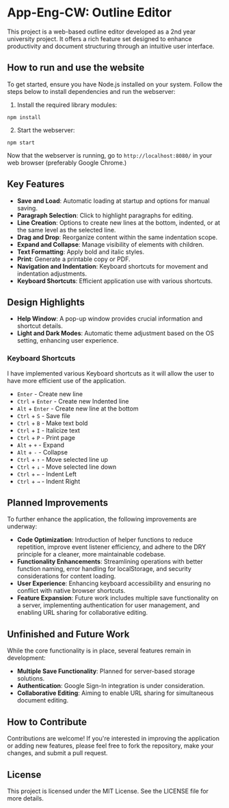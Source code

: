 # App-Eng-CW: Outline Editor

This project is a web-based outline editor developed as a 2nd year university project. It offers a rich feature set designed to enhance productivity and document structuring through an intuitive user interface.

## How to run and use the website

To get started, ensure you have Node.js installed on your system. Follow the steps below to install dependencies and run the webserver:

1. Install the required library modules:
```
npm install
```
2. Start the webserver:
```
npm start
```
Now that the webserver is running, go to `http://localhost:8080/` in your web browser (preferably Google Chrome.)
## Key Features

- **Save and Load**: Automatic loading at startup and options for manual saving.
- **Paragraph Selection**: Click to highlight paragraphs for editing.
- **Line Creation**: Options to create new lines at the bottom, indented, or at the same level as the selected line.
- **Drag and Drop**: Reorganize content within the same indentation scope.
- **Expand and Collapse**: Manage visibility of elements with children.
- **Text Formatting**: Apply bold and italic styles.
- **Print**: Generate a printable copy or PDF.
- **Navigation and Indentation**: Keyboard shortcuts for movement and indentation adjustments.
- **Keyboard Shortcuts**: Efficient application use with various shortcuts.

## Design Highlights

- **Help Window**: A pop-up window provides crucial information and shortcut details.
- **Light and Dark Modes**: Automatic theme adjustment based on the OS setting, enhancing user experience.


### Keyboard Shortcuts
I have implemented various Keyboard shortcuts as it will allow the user to have more efficient use of the application.

* `Enter` - Create new line
* `Ctrl` + `Enter` - Create new Indented line
* `Alt` + `Enter` - Create new line at the bottom
* `Ctrl` + `S` - Save file
* `Ctrl` + `B` - Make text bold
* `Ctrl` + `I` - Italicize text
* `Ctrl` + `P` - Print page
* `Alt` + `+` - Expand
* `Alt` + `-` - Collapse
* `Ctrl` + `↑` - Move selected line up
* `Ctrl` + `↓` - Move selected line down
* `Ctrl` + `←` - Indent Left
* `Ctrl` + `→` - Indent Right

## Planned Improvements

To further enhance the application, the following improvements are underway:

- **Code Optimization**: Introduction of helper functions to reduce repetition, improve event listener efficiency, and adhere to the DRY principle for a cleaner, more maintainable codebase.
- **Functionality Enhancements**: Streamlining operations with better function naming, error handling for localStorage, and security considerations for content loading.
- **User Experience**: Enhancing keyboard accessibility and ensuring no conflict with native browser shortcuts.
- **Feature Expansion**: Future work includes multiple save functionality on a server, implementing authentication for user management, and enabling URL sharing for collaborative editing.

## Unfinished and Future Work

While the core functionality is in place, several features remain in development:

- **Multiple Save Functionality**: Planned for server-based storage solutions.
- **Authentication**: Google Sign-In integration is under consideration.
- **Collaborative Editing**: Aiming to enable URL sharing for simultaneous document editing.

## How to Contribute

Contributions are welcome! If you're interested in improving the application or adding new features, please feel free to fork the repository, make your changes, and submit a pull request.

## License

This project is licensed under the MIT License. See the LICENSE file for more details.

